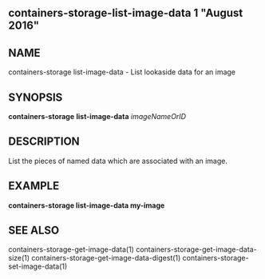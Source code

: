 ## containers-storage-list-image-data 1 "August 2016"

## NAME
containers-storage list-image-data - List lookaside data for an image

## SYNOPSIS
**containers-storage** **list-image-data** *imageNameOrID*

## DESCRIPTION
List the pieces of named data which are associated with an image.

## EXAMPLE
**containers-storage list-image-data my-image**

## SEE ALSO
containers-storage-get-image-data(1)
containers-storage-get-image-data-size(1)
containers-storage-get-image-data-digest(1)
containers-storage-set-image-data(1)
